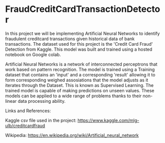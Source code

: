 # FraudCreditCardTransactionDetector

In this project we will be implementing Artificial Neural Networks to identify fraudulent creditcard transactions given historical data of bank transactions. The dataset used for this project is the 'Credit Card Fraud' Detection from Kaggle. This model was built and trained using a hosted notebook on Google colab.

Artificial Neural Networks is a network of interconnected perceptrons that work based on pattern recognition. The model is trained using a Training dataset that contains an 'input' and a corresponding 'result' allowing it to form corresponding weighed assosiations that the model adjusts as it iterates through the Dataset. This is known as Supervised Learning. The trained model is capable of making predictions on unseen values. 
These models can be applied to a wide range of problems thanks to their non-linear data processing ability.

Links and References: 

Kaggle csv file used in the project: https://www.kaggle.com/mlg-ulb/creditcardfraud
 
Wikipedia: https://en.wikipedia.org/wiki/Artificial_neural_network
